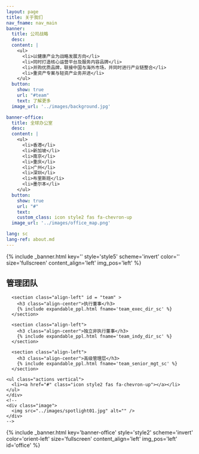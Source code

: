 ```yaml
---
layout: page
title: 关于我们
nav_fname: nav_main
banner:
  title: 公司战略
  desc:
  content: |
    <ul>
      <li>以健康产业为战略发展方向</li>
      <li>同时打造核心运营平台及服务内容品牌</li>
      <li>并购优质品牌，联接中国与海外市场，并同时进行产业链整合</li>
      <li>重资产专案与轻资产业务并进</li>
    </ul>
  button:
    show: true
    url: "#team"
    text: 了解更多
  image_url: '../images/background.jpg'

banner-office:
  title: 全球办公室
  desc:
  content: |
    <ul>
      <li>香港</li>
      <li>新加坡</li>
      <li>南京</li>
      <li>重庆</li>
      <li>广州</li>
      <li>深圳</li>
      <li>布里斯班</li>
      <li>墨尔本</li>
    </ul>
  button:
    show: true
    url: "#"
    text:
    custom_class: icon style2 fas fa-chevron-up
  image_url: '../images/office_map.png'

lang: sc
lang-ref: about.md
---
```

<!-- Welcome Banner -->
{% include _banner.html key='' style='style5' scheme='invert' color='' size='fullscreen' content_align='left' img_pos='left' %}

<!-- Management Team -->
<!-- Wrapper -->
<section class="wrapper style2 align-center" >
    <div class="inner medium">
      <h2 >管理团队</h2>

      <section class="align-left" id = "team" >
        <h3 class="align-center">执行董事</h3>
        {% include expandable_ppl.html fname='team_exec_dir_sc' %}
      </section>

      <section class="align-left">
        <h3 class="align-center">独立非执行董事</h3>
        {% include expandable_ppl.html fname='team_indy_dir_sc' %}
      </section>

      <section class="align-left">
        <h3 class="align-center">高级管理层</h3>
        {% include expandable_ppl.html fname='team_senior_mgt_sc' %}
      </section>

    <ul class="actions vertical">
      <li><a href="#" class="icon style2 fas fa-chevron-up"></a></li>
    </ul>
    </div>
    <!--
    <div class="image">
      <img src="../images/spotlight01.jpg" alt="" />
    </div>
    -->
</section>

<!-- Global Office -->
{% include _banner.html key='banner-office' style='style2' scheme='invert' color='orient-left' size='fullscreen' content_align='left' img_pos='left' id='office' %}
